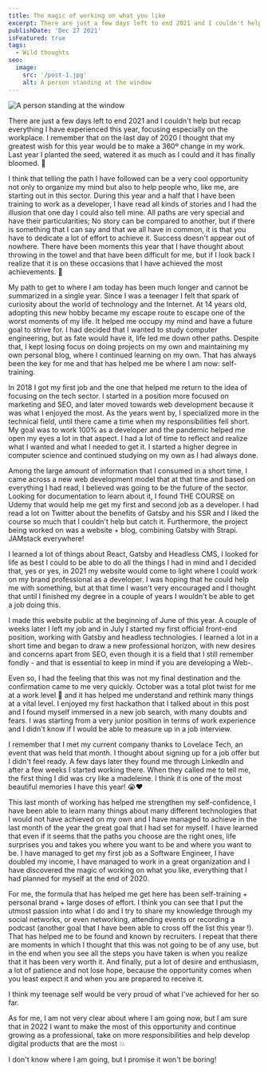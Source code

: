 ```yaml
---
title: The magic of working on what you like
excerpt: There are just a few days left to end 2021 and I couldn't help but recap everything I have experienced this year. I remember that on the last day of 2020 I thought that my greatest wish for this year would be to make a 360º change in my work. Do you want to read everything I have achieved?
publishDate: 'Dec 27 2021'
isFeatured: true
tags:
  - Wild thoughts
seo:
  image:
    src: '/post-1.jpg'
    alt: A person standing at the window
---
```


![A person standing at the window](/post-1.jpg)

There are just a few days left to end 2021 and I couldn't help but recap everything I have experienced this year, focusing especially on the workplace. I remember that on the last day of 2020 I thought that my greatest wish for this year would be to make a 360º change in my work. Last year I planted the seed, watered it as much as I could and it has finally bloomed. 🌸

I think that telling the path I have followed can be a very cool opportunity not only to organize my mind but also to help people who, like me, are starting out in this sector. During this year and a half that I have been training to work as a developer, I have read all kinds of stories and I had the illusion that one day I could also tell mine. All paths are very special and have their particularities; No story can be compared to another, but if there is something that I can say and that we all have in common, it is that you have to dedicate a lot of effort to achieve it. Success doesn't appear out of nowhere. There have been moments this year that I have thought about throwing in the towel    and that have been difficult for me, but if I look back I realize that it is on these occasions that I have achieved the most achievements. 🙌

My path to get to where I am today has been much longer and cannot be summarized in a single year. Since I was a teenager I felt that spark of curiosity about the world of technology and the Internet. At 14 years old, adopting this new hobby became my escape route to escape one of the worst moments of my life. It helped me occupy my mind and have a future goal to strive for. I had decided that I wanted to study computer engineering, but as fate would have it, life led me down other paths. Despite that, I kept losing focus on doing projects on my own and maintaining my own personal blog, where I continued learning on my own. That has always been the key for me and that has helped me be where I am now: self-training.

In 2018 I got my first job and the one that helped me return to the idea of ​​focusing on the tech sector. I started in a position more focused on marketing and SEO, and later moved towards web development because it was what I enjoyed the most. As the years went by, I specialized more in the technical field, until there came a time when my responsibilities fell short. My goal was to work 100% as a developer and the pandemic helped me open my eyes a lot in that aspect. I had a lot of time to reflect and realize what I wanted and what I needed to get it. I started a higher degree in computer science and continued studying on my own as I had always done.

Among the large amount of information that I consumed in a short time, I came across a new web development model that at that time and based on everything I had read, I believed was going to be the future of the sector. Looking for documentation to learn about it, I found THE COURSE on Udemy that would help me get my first and second job as a developer. I had read a lot on Twitter about the benefits of Gatsby and his SSR and I liked the course so much that I couldn't help but catch it. Furthermore, the project being worked on was a website + blog, combining Gatsby with Strapi. JAMstack everywhere!

I learned a lot of things about React, Gatsby and Headless CMS, I looked for life as best I could to be able to do all the things I had in mind and I decided that, yes or yes, in 2021 my website would come to light where I could work on my brand professional as a developer. I was hoping that he could help me with something, but at that time I wasn't very encouraged and I thought that until I finished my degree in a couple of years I wouldn't be able to get a job doing this.

I made this website public at the beginning of June of this year. A couple of weeks later I left my job and in July I started my first official front-end position, working with Gatsby and headless technologies. I learned a lot in a short time and began to draw a new professional horizon, with new desires and concerns apart from SEO, even though it is a field that I still remember fondly - and that is essential to keep in mind if you are developing a Web-.

Even so, I had the feeling that this was not my final destination and the confirmation came to me very quickly. October was a total plot twist for me at a work level 🤯 and it has helped me understand and rethink many things at a vital level. I enjoyed my first hackathon that I talked about in this post and I found myself immersed in a new job search, with many doubts and fears. I was starting from a very junior position in terms of work experience and I didn't know if I would be able to measure up in a job interview.

I remember that I met my current company thanks to Lovelace Tech, an event that was held that month. I thought about signing up for a job offer but I didn't feel ready. A few days later they found me through LinkedIn and after a few weeks I started working there. When they called me to tell me, the first thing I did was cry like a madeleine. I think it is one of the most beautiful memories I have this year! 😭❤️

This last month of working has helped me strengthen my self-confidence, I have been able to learn many things about many different technologies that I would not have achieved on my own and I have managed to achieve in the last month of the year the great goal that I had set for myself. I have learned that even if it seems that the paths you choose are the right ones, life surprises you and takes you where you want to be and where you want to be. I have managed to get my first job as a Software Engineer, I have doubled my income, I have managed to work in a great organization and I have discovered the magic of working on what you like, everything that I had planned for myself at the end of 2020.

For me, the formula that has helped me get here has been self-training + personal brand + large doses of effort. I think you can see that I put the utmost passion into what I do and I try to share my knowledge through my social networks, or even networking, attending events or recording a podcast (another goal that I have been able to cross off the list this year !). That has helped me to be found and known by recruiters. I repeat that there are moments in which I thought that this was not going to be of any use, but in the end when you see all the steps you have taken is when you realize that it has been very worth it. And finally, put a lot of desire and enthusiasm, a lot of patience and not lose hope, because the opportunity comes when you least expect it and when you are prepared to receive it.

I think my teenage self would be very proud of what I've achieved for her so far.

As for me, I am not very clear about where I am going now, but I am sure that in 2022 I want to make the most of this opportunity and continue growing as a professional, take on more responsibilities and help develop digital products that are the most 💥

I don't know where I am going, but I promise it won't be boring!
